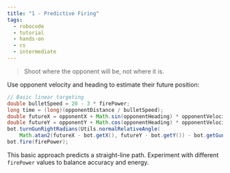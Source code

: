 ```yaml
---
title: "1 - Predictive Firing"
tags:
  - robocode
  - tutorial
  - hands-on
  - cs
  - intermediate
---
```


> Shoot where the opponent will be, not where it is.

Use opponent velocity and heading to estimate their future position:

```java
// Basic linear targeting
double bulletSpeed = 20 - 3 * firePower;
long time = (long)(opponentDistance / bulletSpeed);
double futureX = opponentX + Math.sin(opponentHeading) * opponentVelocity * time;
double futureY = opponentY + Math.cos(opponentHeading) * opponentVelocity * time;
bot.turnGunRightRadians(Utils.normalRelativeAngle(
    Math.atan2(futureX - bot.getX(), futureY - bot.getY()) - bot.getGunHeadingRadians()));
bot.fire(firePower);
```

This basic approach predicts a straight-line path. Experiment with different `firePower` values to balance accuracy and energy.
